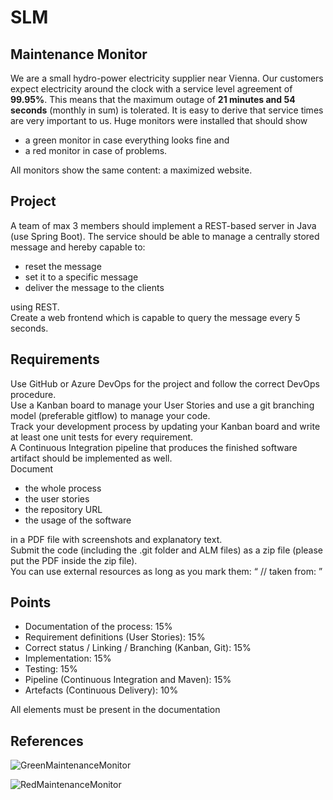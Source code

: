 # SLM

## Maintenance Monitor
We are a small hydro-power electricity supplier near Vienna. Our customers expect electricity
around the clock with a service level agreement of **99.95%**. This means that the maximum
outage of **21 minutes and 54 seconds** (monthly in sum) is tolerated. It is easy to derive that
service times are very important to us. Huge monitors were installed that should show
- a green monitor in case everything looks fine and
- a red monitor in case of problems.

All monitors show the same content: a maximized website.

## Project
A team of max 3 members should implement a REST-based server in Java (use Spring
Boot). The service should be able to manage a centrally stored message and hereby capable
to:
* reset the message
* set it to a specific message
* deliver the message to the clients

using REST.  
Create a web frontend which is capable to query the message every 5 seconds.  

## Requirements
Use GitHub or Azure DevOps for the project and follow the correct DevOps procedure.  
Use a Kanban board to manage your User Stories and use a git branching model (preferable
gitflow) to manage your code.  
Track your development process by updating your Kanban board and write at least one unit tests for every requirement.  
A Continuous Integration pipeline that produces the finished software artifact should be implemented as well.  
Document
* the whole process
* the user stories
* the repository URL
* the usage of the software

in a PDF file with screenshots and explanatory text.  
Submit the code (including the .git folder
and ALM files) as a zip file (please put the PDF inside the zip file).  
You can use external resources as long as you mark them: “ // taken from: <URL> ”

## Points
* Documentation of the process: 15%
* Requirement definitions (User Stories): 15%
* Correct status / Linking / Branching (Kanban, Git): 15%
* Implementation: 15%
* Testing: 15%
* Pipeline (Continuous Integration and Maven): 15%
* Artefacts (Continuous Delivery): 10%

All elements must be present in the documentation

## References

![GreenMaintenanceMonitor](https://user-images.githubusercontent.com/70758458/200379212-0081c37c-89b2-4db8-a3c3-7efe56cdcb08.png)

![RedMaintenanceMonitor](https://user-images.githubusercontent.com/70758458/200379284-d95473dd-a7da-405a-97c2-39beb1179610.png)



